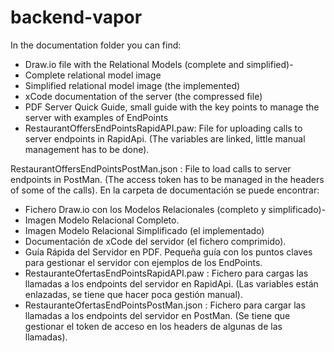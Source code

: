# backend-vapor
In the documentation folder you can find:
- Draw.io file with the Relational Models (complete and simplified)-
- Complete relational model image
- Simplified relational model image (the implemented)
- xCode documentation of the server (the compressed file)
- PDF Server Quick Guide, small guide with the key points to manage the server with examples of EndPoints
- RestaurantOffersEndPointsRapidAPI.paw: File for uploading calls to server endpoints in RapidApi. (The variables are linked, little manual management has to be done).

RestaurantOffersEndPointsPostMan.json : File to load calls to server endpoints in PostMan. (The access token has to be managed in the headers of some of the calls).
En la carpeta de documentación se puede encontrar:
- Fichero Draw.io  con los Modelos Relacionales (completo y simplificado)-
- Imagen Modelo Relacional Completo.
- Imagen Modelo Relacional Simplificado (el implementado)
- Documentación de xCode del servidor (el fichero comprimido).
- Guía Rápida del Servidor en PDF. Pequeña guía con los puntos claves para gestionar el servidor con ejemplos de los EndPoints.
- RestauranteOfertasEndPointsRapidAPI.paw : Fichero para cargas las llamadas a los endpoints del servidor en RapidApi. (Las variables están enlazadas, se tiene que hacer poca gestión manual).
- RestauranteOfertasEndPointsPostMan.json : Fichero para cargar las llamadas a los endpoints del servidor en PostMan. (Se tiene que gestionar el token de acceso en los headers de algunas de las llamadas). 
